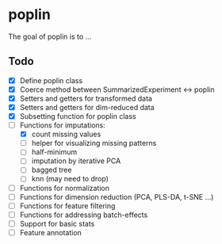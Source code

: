 
<!-- README.md is generated from README.Rmd. Please edit that file -->

# poplin

<!-- badges: start -->

<!-- badges: end -->

The goal of poplin is to …

## Todo

  - [x] Define poplin class
  - [x] Coerce method between SummarizedExperiment <-> poplin
  - [x] Setters and getters for transformed data
  - [x] Setters and getters for dim-reduced data
  - [x] Subsetting function for poplin class
  - [ ] Functions for imputations:
      - [x] count missing values
      - [ ] helper for visualizing missing patterns
      - [ ] half-minimum
      - [ ] imputation by iterative PCA
      - [ ] bagged tree
      - [ ] knn (may need to drop)
  - [ ] Functions for normalization
  - [ ] Functions for dimension reduction (PCA, PLS-DA, t-SNE …)
  - [ ] Functions for feature filtering
  - [ ] Functions for addressing batch-effects
  - [ ] Support for basic stats
  - [ ] Feature annotation

